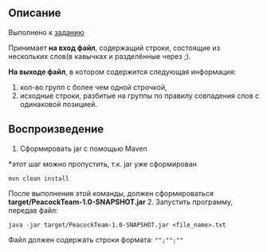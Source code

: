 ## Описание
Выполнено к [заданию](https://github.com/PeacockTeam/new-job/blob/master/lng%26java)

Принимает __на вход файл__, содержащий строки, состоящие из нескольких слов(в кавычках и разделённые через ;).

__На выходе файл__, в котором содержится следующая информация:
1. кол-во групп с более чем одной строчкой,
2. исходные строки, разбитые на группы по правилу совпадения слов с одинаковой позицией.
## Воспроизведение
1. Сформировать jar с помощью Maven

*этот шаг можно пропустить, т.к. jar уже сформирован
```
mvn clean install
```
После выполнения этой команды, должен сформироваться **target/PeacockTeam-1.0-SNAPSHOT.jar**
2. Запустить программу, передав файл:
```
java -jar target/PeacockTeam-1.0-SNAPSHOT.jar <file_name>.txt
```
Файл должен содержать строки формата:
`"";"";""`
